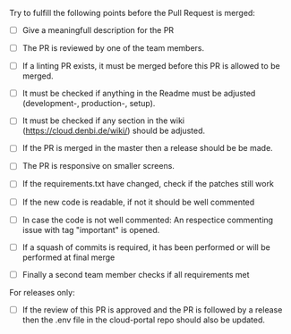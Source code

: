 Try to fulfill the following points before the Pull Request is merged:

- [ ] Give a meaningfull description for the PR
- [ ] The PR is reviewed by one of the team members.
- [ ] If a linting PR exists, it must be merged before this PR is allowed to be merged.
- [ ] It must be checked if anything in the Readme must be adjusted (development-, production-, setup).
- [ ] It must be checked if any section in the wiki (https://cloud.denbi.de/wiki/) should be adjusted.
- [ ] If the PR is merged in the master then a release should be be made.
- [ ] The PR is responsive on smaller screens.
- [ ] If the requirements.txt have changed, check if the patches still work
- [ ] If the new code is readable, if not it should be well commented
- [ ] In case the code is not well commented: An respectice commenting issue with tag "important" is opened.
- [ ] If a squash of commits is required, it has been performed or will be performed at final merge
- [ ] Finally a second team member checks if all requirements met


For releases only:

- [ ] If the review of this PR is approved and the PR is followed by a release then the .env file 
  in the cloud-portal repo should also be updated. 

